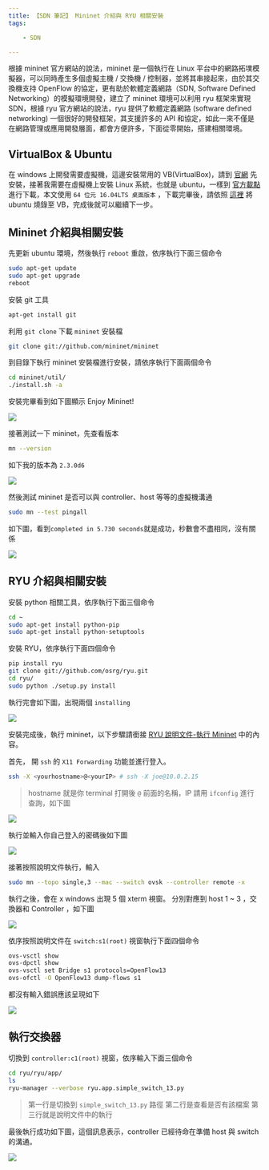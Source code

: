 ```yaml
---
title: 【SDN 筆記】 Mininet 介紹與 RYU 相關安裝
tags:

    - SDN

---
```


 根據 mininet 官方網站的說法，mininet 是一個執行在 Linux 平台中的網路拓墣模擬器，可以同時產生多個虛擬主機 / 交換機 / 控制器，並將其串接起來，由於其交換機支持 OpenFlow 的協定，更有助於軟體定義網路（SDN, Software Defined Networking）的模擬環境開發，建立了 mininet 環境可以利用 ryu 框架來實現 SDN，根據 ryu 官方網站的說法，ryu 提供了軟體定義網路 (software defined networking) 一個很好的開發框架，其支援許多的 API 和協定，如此一來不僅是在網路管理或應用開發層面，都會方便許多，下面從零開始，搭建相關環境。

## VirtualBox & Ubuntu

在 windows 上開發需要虛擬機，這邊安裝常用的 VB(VirtualBox)，請到 [官網](https://www.virtualbox.org/) 先安裝，接著我需要在虛擬機上安裝 Linux 系統，也就是 ubuntu，一樣到 [官方載點](https://www.ubuntu-tw.org/modules/tinyd0/) 進行下載，本文使用 `64 位元 16.04LTS 桌面版本` ，下載完畢後，請依照 [這裡](https://blog.xuite.net/yh96301/blog/432341564-VirtualBox+5.2%E5%AE%89%E8%A3%9DUbuntu+16.04) 將 ubuntu 燒錄至 VB，完成後就可以繼續下一步。

## Mininet 介紹與相關安裝

先更新 ubuntu 環境，然後執行 `reboot` 重啟，依序執行下面三個命令

``` bash
sudo apt-get update
sudo apt-get upgrade
reboot
```

安裝 git 工具

``` bash
apt-get install git
```

利用 `git clone` 下載 `mininet` 安裝檔

``` bash
git clone git://github.com/mininet/mininet
```

到目錄下執行 mininet 安裝檔進行安裝，請依序執行下面兩個命令

``` bash
cd mininet/util/
./install.sh -a
```

安裝完畢看到如下圖顯示 Enjoy Mininet!

![](https://i.imgur.com/wyjbw36.png)

接著測試一下 mininet，先查看版本

``` bash
mn --version
```

如下我的版本為 `2.3.0d6`

![](https://i.imgur.com/5jrLc6P.png)

然後測試 mininet 是否可以與 controller、host 等等的虛擬機溝通

``` bash
sudo mn --test pingall
```

如下圖，看到`completed in 5.730 seconds`就是成功，秒數會不盡相同，沒有關係

![](https://i.imgur.com/MuoLgU2.png)

## RYU 介紹與相關安裝

安裝 python 相關工具，依序執行下面三個命令

``` bash
cd ~
sudo apt-get install python-pip
sudo apt-get install python-setuptools
```

安裝 RYU，依序執行下面四個命令

``` bash
pip install ryu
git clone git://github.com/osrg/ryu.git
cd ryu/
sudo python ./setup.py install
```

執行完會如下圖，出現兩個 `installing`

![](https://i.imgur.com/33pNyjG.png)

安裝完成後，執行 mininet，以下步驟請銜接 [RYU 說明文件-執行 Mininet](https://osrg.github.io/ryu-book/zh_tw/html/switching_hub.html#mininet) 中的內容。

首先， 開 `ssh` 的 `X11 Forwarding` 功能並進行登入。

``` bash
ssh -X <yourhostname>@<yourIP> # ssh -X joe@10.0.2.15
```

> hostname 就是你 terminal 打開後 `@` 前面的名稱，IP 請用 `ifconfig` 進行查詢，如下圖

![](https://i.imgur.com/jaOyMuc.png)

執行並輸入你自己登入的密碼後如下圖

![](https://i.imgur.com/6JxFXDx.png)

接著按照說明文件執行，輸入

``` bash
sudo mn --topo single,3 --mac --switch ovsk --controller remote -x
```

執行之後，會在 x windows 出現 5 個 xterm 視窗。 分別對應到 host 1 ~ 3 ，交換器和 Controller ，如下圖

![](https://i.imgur.com/dnoLCn2.png)

依序按照說明文件在 `switch:s1(root)` 視窗執行下面四個命令

``` bash
ovs-vsctl show
ovs-dpctl show
ovs-vsctl set Bridge s1 protocols=OpenFlow13
ovs-ofctl -O OpenFlow13 dump-flows s1
```

都沒有輸入錯誤應該呈現如下

![](https://i.imgur.com/2jkEcbQ.png)

## 執行交換器

切換到 `controller:c1(root)` 視窗，依序輸入下面三個命令

``` bash
cd ryu/ryu/app/
ls
ryu-manager --verbose ryu.app.simple_switch_13.py
```

> 第一行是切換到 `simple_switch_13.py` 路徑
> 第二行是查看是否有該檔案
> 第三行就是說明文件中的執行

最後執行成功如下圖，這個訊息表示，controller 已經待命在準備 host 與 switch 的溝通。

![](https://i.imgur.com/bw6b1sM.png)
